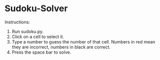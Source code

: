 # Sudoku-Solver
Instructions:
1. Run sudoku.py.
2. Click on a cell to select it.
3. Type a number to guess the number of that cell. Numbers in red mean they are incorrect, numbers in black are correct.
4. Press the space bar to solve.
